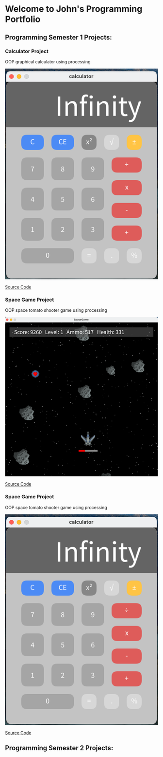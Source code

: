 # Welcome to John's Programming Portfolio

## Programming Semester 1 Projects:

### Calculator Project
OOP graphical calculator using processing

![Calculator](https://github.com/johnthesundberg/portfolioprogramming/blob/gh-pages/images/Calculator.png?raw=true)

[Source Code](https://github.com/johnthesundberg/portfolioprogramming/tree/gh-pages/src/calc)

### Space Game Project
OOP space tomato shooter game using processing

![Calculator](https://github.com/johnthesundberg/portfolioprogramming/blob/gh-pages/images/SpaceGame.png?raw=true)

[Source Code](https://github.com/johnthesundberg/portfolioprogramming/tree/gh-pages/src/spacegame)

### Space Game Project
OOP space tomato shooter game using processing

![Calculator](https://github.com/johnthesundberg/portfolioprogramming/blob/gh-pages/images/Calculator.png?raw=true)

[Source Code](https://github.com/johnthesundberg/portfolioprogramming/tree/gh-pages/src/calc)

## Programming Semester 2 Projects:

